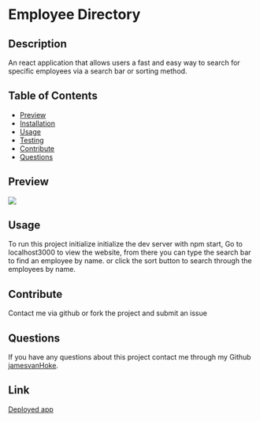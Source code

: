 # Employee Directory
         
## Description

An react application that allows users a fast and easy way to search for specific employees via a search bar or sorting method.

## Table of Contents

* [Preview](#preview)
* [Installation](#installation)
* [Usage](#usage)
* [Testing](#testing)
* [Contribute](#contribute)
* [Questions](#questions)

## Preview

<img src="https://imgur.com/L2gUBcI.gif">

## Usage

To run this project initialize initialize the dev server with npm start, Go to localhost3000 to view the website, from there you can type the search bar to find an employee by name. or click the sort button to search through the employees by name.

## Contribute
Contact me via github or fork the project and submit an issue 

## Questions
If you have any questions about this project contact me through my Github [jamesvanHoke](https://github.com/jamesvanHoke).

## Link
<a href="https://lucid-rosalind-5681d0.netlify.app/" target="_blank">Deployed app</a>
